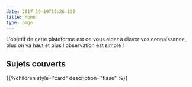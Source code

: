 ```yaml
---
date: 2017-10-19T15:26:15Z
title: Home
type: page
---
```


L'objetif de cette plateforme est de vous aider à élever vos connaissance, plus on va haut et plus l'observation est simple !

## Sujets couverts

{{%children style="card" description="flase" %}}
